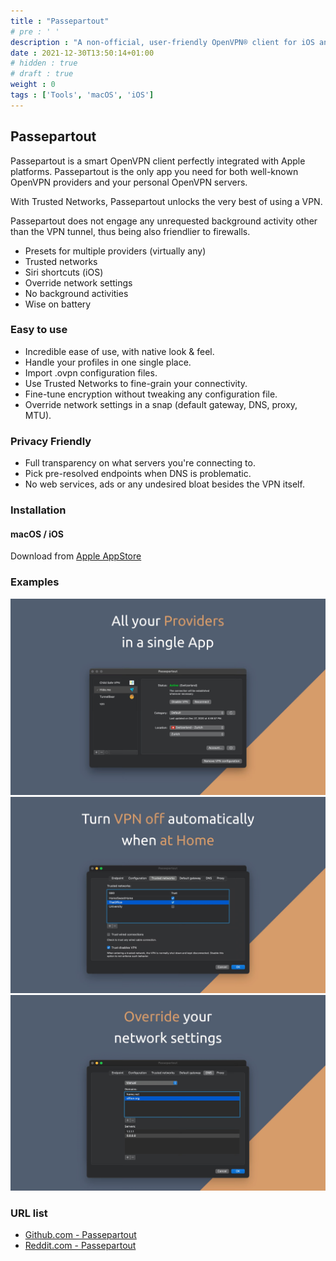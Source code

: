 ```yaml
---
title : "Passepartout"
# pre : ' '
description : "A non-official, user-friendly OpenVPN® client for iOS and macOS."
date : 2021-12-30T13:50:14+01:00
# hidden : true
# draft : true
weight : 0
tags : ['Tools', 'macOS', 'iOS']
---
```


## Passepartout

Passepartout is a smart OpenVPN client perfectly integrated with Apple platforms. Passepartout is the only app you need for both well-known OpenVPN providers and your personal OpenVPN servers.

With Trusted Networks, Passepartout unlocks the very best of using a VPN.

Passepartout does not engage any unrequested background activity other than the VPN tunnel, thus being also friendlier to firewalls.

* Presets for multiple providers (virtually any)
* Trusted networks
* Siri shortcuts (iOS)
* Override network settings
* No background activities
* Wise on battery

### Easy to use

* Incredible ease of use, with native look & feel.
* Handle your profiles in one single place.
* Import .ovpn configuration files.
* Use Trusted Networks to fine-grain your connectivity.
* Fine-tune encryption without tweaking any configuration file.
* Override network settings in a snap (default gateway, DNS, proxy, MTU).

### Privacy Friendly

* Full transparency on what servers you're connecting to.
* Pick pre-resolved endpoints when DNS is problematic.
* No web services, ads or any undesired bloat besides the VPN itself.

### Installation

#### macOS / iOS

Download from [Apple AppStore](https://apps.apple.com/us/app/passepartout-openvpn-client/id1433648537?mt=8)

### Examples

![Example](images/example1.png)
![Example](images/example2.png)
![Example](images/example3.png)

### URL list

* [Github.com - Passepartout](https://github.com/passepartoutvpn)
* [Reddit.com - Passepartout](https://www.reddit.com/r/passepartout)
